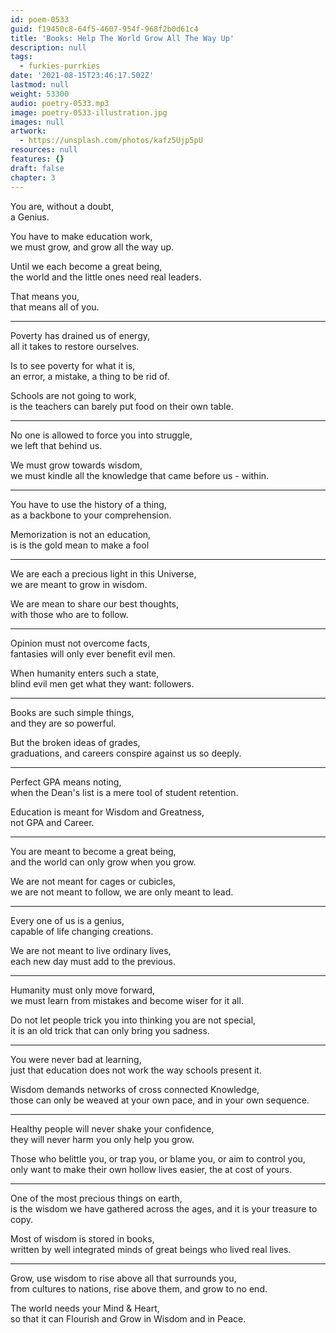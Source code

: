 ```yaml
---
id: poem-0533
guid: f19450c8-64f5-4607-954f-968f2b0d61c4
title: 'Books: Help The World Grow All The Way Up'
description: null
tags:
  - furkies-purrkies
date: '2021-08-15T23:46:17.502Z'
lastmod: null
weight: 53300
audio: poetry-0533.mp3
image: poetry-0533-illustration.jpg
images: null
artwork:
  - https://unsplash.com/photos/kafz5Ujp5pU
resources: null
features: {}
draft: false
chapter: 3
---
```


You are, without a doubt,\
a Genius.

You have to make education work,\
we must grow, and grow all the way up.

Until we each become a great being,\
the world and the little ones need real leaders.

That means you,\
that means all of you.

---

Poverty has drained us of energy,\
all it takes to restore ourselves.

Is to see poverty for what it is,\
an error, a mistake, a thing to be rid of.

Schools are not going to work,\
is the teachers can barely put food on their own table.

---

No one is allowed to force you into struggle,\
we left that behind us.

We must grow towards wisdom,\
we must kindle all the knowledge that came before us - within.

---

You have to use the history of a thing,\
as a backbone to your comprehension.

Memorization is not an education,\
is is the gold mean to make a fool

---

We are each a precious light in this Universe,\
we are meant to grow in wisdom.

We are mean to share our best thoughts,\
with those who are to follow.

---

Opinion must not overcome facts,\
fantasies will only ever benefit evil men.

When humanity enters such a state,\
blind evil men get what they want: followers.

---

Books are such simple things,\
and they are so powerful.

But the broken ideas of grades,\
graduations, and careers conspire against us so deeply.

---

Perfect GPA means noting,\
when the Dean's list is a mere tool of student retention.

Education is meant for Wisdom and Greatness,\
not GPA and Career.

---

You are meant to become a great being,\
and the world can only grow when you grow.

We are not meant for cages or cubicles,\
we are not meant to follow, we are only meant to lead.

---

Every one of us is a genius,\
capable of life changing creations.

We are not meant to live ordinary lives,\
each new day must add to the previous.

---

Humanity must only move forward,\
we must learn from mistakes and become wiser for it all.

Do not let people trick you into thinking you are not special,\
it is an old trick that can only bring you sadness.

---

You were never bad at learning,\
just that education does not work the way schools present it.

Wisdom demands networks of cross connected Knowledge,\
those can only be weaved at your own pace, and in your own sequence.

---

Healthy people will never shake your confidence,\
they will never harm you only help you grow.

Those who belittle you, or trap you, or blame you, or aim to control you,\
only want to make their own hollow lives easier, the at cost of yours.

---

One of the most precious things on earth,\
is the wisdom we have gathered across the ages, and it is your treasure to copy.

Most of wisdom is stored in books,\
written by well integrated minds of great beings who lived real lives.

---

Grow, use wisdom to rise above all that surrounds you,\
from cultures to nations, rise above them, and grow to no end.

The world needs your Mind & Heart,\
so that it can Flourish and Grow in Wisdom and in Peace.
